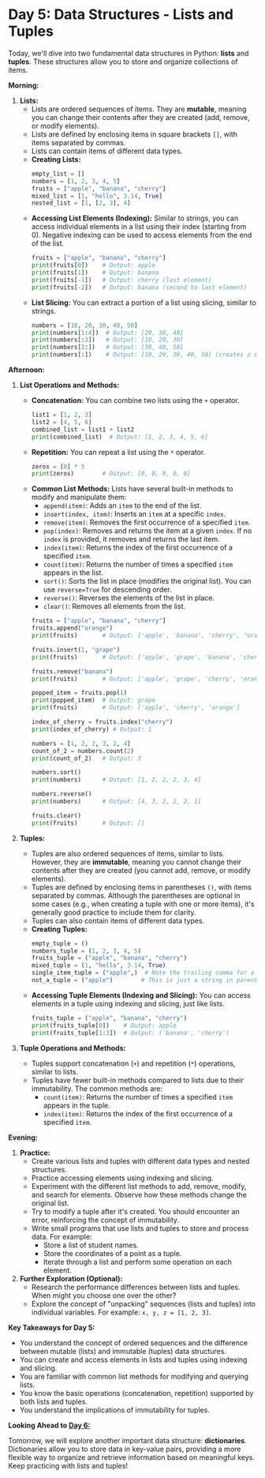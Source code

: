 # Day 5: Data Structures - Lists and Tuples

Today, we'll dive into two fundamental data structures in Python: **lists** and **tuples**. These structures allow you to store and organize collections of items.

**Morning:**

1.  **Lists:**
    * Lists are ordered sequences of items. They are **mutable**, meaning you can change their contents after they are created (add, remove, or modify elements).
    * Lists are defined by enclosing items in square brackets `[]`, with items separated by commas.
    * Lists can contain items of different data types.
    * **Creating Lists:**
        ```python
        empty_list = []
        numbers = [1, 2, 3, 4, 5]
        fruits = ["apple", "banana", "cherry"]
        mixed_list = [1, "hello", 3.14, True]
        nested_list = [1, [2, 3], 4]
        ```
    * **Accessing List Elements (Indexing):** Similar to strings, you can access individual elements in a list using their index (starting from 0). Negative indexing can be used to access elements from the end of the list.
        ```python
        fruits = ["apple", "banana", "cherry"]
        print(fruits[0])    # Output: apple
        print(fruits[1])    # Output: banana
        print(fruits[-1])   # Output: cherry (last element)
        print(fruits[-2])   # Output: banana (second to last element)
        ```
    * **List Slicing:** You can extract a portion of a list using slicing, similar to strings.
        ```python
        numbers = [10, 20, 30, 40, 50]
        print(numbers[1:4])  # Output: [20, 30, 40]
        print(numbers[:3])   # Output: [10, 20, 30]
        print(numbers[2:])   # Output: [30, 40, 50]
        print(numbers[:])    # Output: [10, 20, 30, 40, 50] (creates a copy)
        ```

**Afternoon:**

1.  **List Operations and Methods:**
    * **Concatenation:** You can combine two lists using the `+` operator.
        ```python
        list1 = [1, 2, 3]
        list2 = [4, 5, 6]
        combined_list = list1 + list2
        print(combined_list)  # Output: [1, 2, 3, 4, 5, 6]
        ```
    * **Repetition:** You can repeat a list using the `*` operator.
        ```python
        zeros = [0] * 5
        print(zeros)        # Output: [0, 0, 0, 0, 0]
        ```
    * **Common List Methods:** Lists have several built-in methods to modify and manipulate them:
        * `append(item)`: Adds an `item` to the end of the list.
        * `insert(index, item)`: Inserts an `item` at a specific `index`.
        * `remove(item)`: Removes the first occurrence of a specified `item`.
        * `pop(index)`: Removes and returns the item at a given `index`. If no `index` is provided, it removes and returns the last item.
        * `index(item)`: Returns the index of the first occurrence of a specified `item`.
        * `count(item)`: Returns the number of times a specified `item` appears in the list.
        * `sort()`: Sorts the list in place (modifies the original list). You can use `reverse=True` for descending order.
        * `reverse()`: Reverses the elements of the list in place.
        * `clear()`: Removes all elements from the list.
        ```python
        fruits = ["apple", "banana", "cherry"]
        fruits.append("orange")
        print(fruits)       # Output: ['apple', 'banana', 'cherry', 'orange']

        fruits.insert(1, "grape")
        print(fruits)       # Output: ['apple', 'grape', 'banana', 'cherry', 'orange']

        fruits.remove("banana")
        print(fruits)       # Output: ['apple', 'grape', 'cherry', 'orange']

        popped_item = fruits.pop(1)
        print(popped_item)  # Output: grape
        print(fruits)       # Output: ['apple', 'cherry', 'orange']

        index_of_cherry = fruits.index("cherry")
        print(index_of_cherry) # Output: 1

        numbers = [1, 2, 2, 3, 2, 4]
        count_of_2 = numbers.count(2)
        print(count_of_2)   # Output: 3

        numbers.sort()
        print(numbers)      # Output: [1, 2, 2, 2, 3, 4]

        numbers.reverse()
        print(numbers)      # Output: [4, 3, 2, 2, 2, 1]

        fruits.clear()
        print(fruits)       # Output: []
        ```

2.  **Tuples:**
    * Tuples are also ordered sequences of items, similar to lists. However, they are **immutable**, meaning you cannot change their contents after they are created (you cannot add, remove, or modify elements).
    * Tuples are defined by enclosing items in parentheses `()`, with items separated by commas. Although the parentheses are optional in some cases (e.g., when creating a tuple with one or more items), it's generally good practice to include them for clarity.
    * Tuples can also contain items of different data types.
    * **Creating Tuples:**
        ```python
        empty_tuple = ()
        numbers_tuple = (1, 2, 3, 4, 5)
        fruits_tuple = ("apple", "banana", "cherry")
        mixed_tuple = (1, "hello", 3.14, True)
        single_item_tuple = ("apple",)  # Note the trailing comma for a single-item tuple
        not_a_tuple = ("apple")        # This is just a string in parentheses
        ```
    * **Accessing Tuple Elements (Indexing and Slicing):** You can access elements in a tuple using indexing and slicing, just like lists.
        ```python
        fruits_tuple = ("apple", "banana", "cherry")
        print(fruits_tuple[0])    # Output: apple
        print(fruits_tuple[1:3])  # Output: ('banana', 'cherry')
        ```

3.  **Tuple Operations and Methods:**
    * Tuples support concatenation (`+`) and repetition (`*`) operations, similar to lists.
    * Tuples have fewer built-in methods compared to lists due to their immutability. The common methods are:
        * `count(item)`: Returns the number of times a specified `item` appears in the tuple.
        * `index(item)`: Returns the index of the first occurrence of a specified `item`.

**Evening:**

1.  **Practice:**
    * Create various lists and tuples with different data types and nested structures.
    * Practice accessing elements using indexing and slicing.
    * Experiment with the different list methods to add, remove, modify, and search for elements. Observe how these methods change the original list.
    * Try to modify a tuple after it's created. You should encounter an error, reinforcing the concept of immutability.
    * Write small programs that use lists and tuples to store and process data. For example:
        * Store a list of student names.
        * Store the coordinates of a point as a tuple.
        * Iterate through a list and perform some operation on each element.
2.  **Further Exploration (Optional):**
    * Research the performance differences between lists and tuples. When might you choose one over the other?
    * Explore the concept of "unpacking" sequences (lists and tuples) into individual variables. For example: `x, y, z = [1, 2, 3]`.

**Key Takeaways for Day 5:**

* You understand the concept of ordered sequences and the difference between mutable (lists) and immutable (tuples) data structures.
* You can create and access elements in lists and tuples using indexing and slicing.
* You are familiar with common list methods for modifying and querying lists.
* You know the basic operations (concatenation, repetition) supported by both lists and tuples.
* You understand the implications of immutability for tuples.

**Looking Ahead to [Day 6:](https://github.com/python/Day_6(python_basics).md)**

Tomorrow, we will explore another important data structure: **dictionaries**. Dictionaries allow you to store data in key-value pairs, providing a more flexible way to organize and retrieve information based on meaningful keys. Keep practicing with lists and tuples!